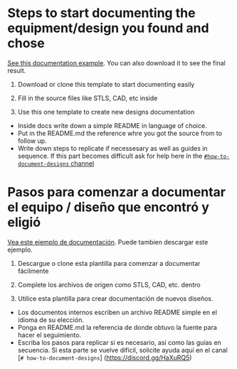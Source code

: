 # Steps to start documenting the equipment/design you found and chose 
[See this documentation example](https://github.com/CombatCovid/medical-shields-for-3d-printing). You can also download it to see the final result.
1. Download or clone this template to start documenting easily
2. Fill in the source files like STLS, CAD, etc inside

3. Use this one template to create new designs documentation
- Inside docs write down a simple README in language of choice.
- Put in the README.md the reference whre you got the source from to follow up.
- Write down steps to replicate if necessesary as well as guides in sequence.
If this part becomes difficult ask for help here in the [`#how-to-document-designs` channel ](https://discord.gg/HaXuRQ5)

# Pasos para comenzar a documentar el equipo / diseño que encontró y eligió
[Vea este ejemplo de documentación](https://github.com/CombatCovid/medical-shields-for-3d-printing). Puede tambien descargar este ejemplo.
1. Descargue o clone esta plantilla para comenzar a documentar fácilmente
2. Complete los archivos de origen como STLS, CAD, etc. dentro

3. Utilice esta plantilla para crear documentación de nuevos diseños.
- Los documentos internos escriben un archivo README simple en el idioma de su elección.
- Ponga en README.md la referencia de donde obtuvo la fuente para hacer el seguimiento.
- Escriba los pasos para replicar si es necesario, así como las guías en secuencia.
Si esta parte se vuelve difícil, solicite ayuda aquí en el canal [`# how-to-document-designs`] (https://discord.gg/HaXuRQ5)